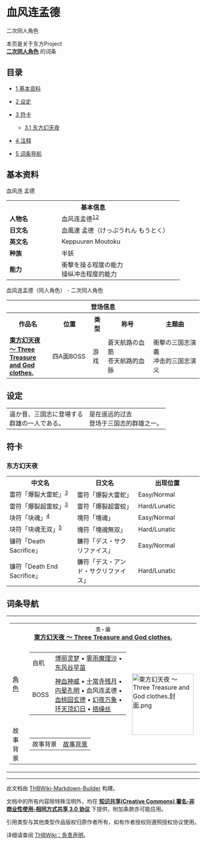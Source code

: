 # 血风连孟德

<!-- source html: G:\repos\THBWiki-Markdown-Builder\THBWikiMarkdown\Temp\main\f\ff\ns0%3A%E8%A1%80%E9%A3%8E%E8%BF%9E%E5%AD%9F%E5%BE%B7.html -->

二次同人角色

本页是关于东方Project  
 **[二次同人角色](./二次角色列表.md)** 的词条
  
  

  


## 目录

- [1 基本资料](#基本资料)
- [2 设定](#设定)
- [3 符卡](#符卡)

  - [3.1 东方幻天夜](#东方幻天夜)



- [4 注释](#注释)
- [5 词条导航](#词条导航)





## 基本资料
[](./文件-血风连孟德.png.md)  [](./文件-血风连孟德.png.md)血风连 孟德

<table>
<tbody><tr>
<th colspan="2">基本信息</th>
</tr>
<tr>
<td style="width:120px"><b>人物名</b></td><td style="min-width:300px">血风连孟德<sup id="cite_ref-1" class="reference"><a href="#cite_note-1">1</a></sup><sup id="cite_ref-2" class="reference"><a href="#cite_note-2">2</a></sup></td>
</tr><tr><td><b>日文名</b></td><td>血風連 孟德（けっぷうれん もうとく）</td></tr><tr><td><b>英文名</b></td><td>Keppuuren Moutoku</td></tr><tr><td><b>种族</b></td><td>半妖</td></tr><tr><td><b>能力</b></td><td>衝撃を操る程度の能力<br>操纵冲击程度的能力</td></tr></tbody></table>

血风连孟德（同人角色） - 二次同人角色

<table>
<tbody><tr>
<th colspan="5">登场信息</th>
</tr><tr><th><b>作品名</b></th><th><b>位置</b></th><th><b>类型</b></th><th><b>称号</b></th><th><b>主题曲</b></th></tr><tr><td rowspan="1" style="width:120px"><b><a href="./東方幻天夜_～_Three_Treasure_and_God_clothes..md" title="東方幻天夜 ～ Three Treasure and God clothes.">東方幻天夜 ～ Three Treasure and God clothes.</a></b></td><td style="width:130px">四A面BOSS</td><td class="bg-color-danger-30" style="width:30px;">游戏</td><td style="width:180px">蒼天航路の血筋<br>苍天航路的血脉</td><td style="width:200px">衝撃の三国志演義<br>冲击的三国志演义</td></tr></tbody></table>



## 设定

<table><tbody><tr class="tt-content" id="设定-1" data-pos="&#91;&quot;\u8bbe\u5b9a&quot;,1&#93;"><td class="tt-ja" lang="ja"><div class="poem">遥か昔、三国志に登場する<br>群雄の一人である。</div></td><td class="tt-zh" lang="zh"><div class="poem">是在遥远的过去<br>登场于三国志的群雄之一。<br></div></td></tr></tbody></table>



## 符卡

### 东方幻天夜

<table><tbody><tr><th><b>中文名</b></th><th><b>日文名</b></th><th><b>出现位置</b></th></tr><tr><td style="width:200px">雷符「爆裂大雷蛇」<sup id="cite_ref-SD敢达三国传_3-0" class="reference"><a href="#cite_note-SD敢达三国传-3">3</a></sup></td><td style="width:200px">雷符「爆裂大雷蛇」</td><td style="width:180px">Easy/Normal</td></tr>
<tr><td style="width:200px">雷符「爆裂超雷蛟」<sup id="cite_ref-SD敢达三国传_3-1" class="reference"><a href="#cite_note-SD敢达三国传-3">3</a></sup></td><td style="width:200px">雷符「爆裂超雷蛟」</td><td style="width:180px">Hard/Lunatic</td></tr>
<tr><td style="width:200px">块符「块魂」<sup id="cite_ref-4" class="reference"><a href="#cite_note-4">4</a></sup></td><td style="width:200px">塊符「塊魂」</td><td style="width:180px">Easy/Normal</td></tr>
<tr><td style="width:200px">块符「块魂无双」<sup id="cite_ref-5" class="reference"><a href="#cite_note-5">5</a></sup></td><td style="width:200px">塊符「塊魂無双」</td><td style="width:180px">Hard/Lunatic</td></tr>
<tr><td style="width:200px">镰符「Death Sacrifice」</td><td style="width:200px">鐮符「デス・サクリファイス」</td><td style="width:180px">Easy/Normal</td></tr>
<tr><td style="width:200px">镰符「Death End Sacrifice」</td><td style="width:200px">鐮符「デス・アンド・サクリファイス」</td><td style="width:180px">Hard/Lunatic</td></tr></tbody></table>



[^cite_note-1]: 原型取自漫画《大铁人》的改编动画《大铁人 地球静止之日》（ジャイアントロボ THE ANIMATION 地球が靜止する日），“血风连”为本作中登场角色，原作即取材自三国时期的曹操。


## 词条导航
  
  

<table><tbody><tr><td><table cellspacing="0" class="nowraplinks mw-collapsible mw-collapsed" style="width:100%;;;"><tbody><tr><th style=";" colspan="3" class="navbox-title"><div class="navbar"><div class="noprint plainlinksneverexpand" style="background-color:transparent; padding:0; font-weight:normal; font-size:80%; white-space:nowrap;"><a href="./東方幻天夜_～_Three_Treasure_and_God_clothes.-导航.md" title="東方幻天夜 ～ Three Treasure and God clothes./导航"><span style=";;border:none;" title="查看这个模板">查</span></a>&#160;<span style="font-size:80%;">•</span>&#160;<a href="/index.php?title=%E6%9D%B1%E6%96%B9%E5%B9%BB%E5%A4%A9%E5%A4%9C_%EF%BD%9E_Three_Treasure_and_God_clothes./%E5%AF%BC%E8%88%AA&amp;action=edit"><span style=";;border:none;" title="您可以编辑这个模板。请在储存变更之前先预览">编</span></a></div></div><span><a href="./東方幻天夜_～_Three_Treasure_and_God_clothes..md" title="東方幻天夜 ～ Three Treasure and God clothes.">東方幻天夜 ～ Three Treasure and God clothes.</a></span></th></tr><tr><td></td></tr><tr><td class="navbox-group" style=";;"><a href="./東方幻天夜_～_Three_Treasure_and_God_clothes.-角色设定.md" title="東方幻天夜 ～ Three Treasure and God clothes./角色设定">角色</a></td><td style=";;" class="navbox-list navbox-odd"><div></div><table cellspacing="0" class="nowraplinks navbox-subgroup" style="width:100%;;;;"><tbody><tr><td class="navbox-group" style=";;"><div>自机</div></td><td style=";;" class="navbox-list navbox-odd"><div><a href="./東方幻天夜_～_Three_Treasure_and_God_clothes.-角色设定.md" title="東方幻天夜 ～ Three Treasure and God clothes./角色设定">博丽灵梦</a> &#8226; <a href="./東方幻天夜_～_Three_Treasure_and_God_clothes.-角色设定.md" title="東方幻天夜 ～ Three Treasure and God clothes./角色设定">雾雨魔理沙</a> &#8226; <a href="./東方幻天夜_～_Three_Treasure_and_God_clothes.-角色设定.md" title="東方幻天夜 ～ Three Treasure and God clothes./角色设定">东风谷早苗</a></div></td></tr><tr><td></td></tr><tr><td class="navbox-group" style=";;"><div>BOSS</div></td><td style=";;" class="navbox-list navbox-even"><div><a href="./神血神威.md" title="神血神威">神血神威</a> &#8226; <a href="./十常寺残月.md" title="十常寺残月">十常寺残月</a> &#8226; <a href="./内晕孔明.md" title="内晕孔明">内晕孔明</a> &#8226; <a class="mw-selflink selflink">血风连孟德</a> &#8226; <a href="./血桃园玄德.md" title="血桃园玄德">血桃园玄德</a> &#8226; <a href="./幻夜万象.md" title="幻夜万象">幻夜万象</a> &#8226; <a href="./环天顶幻日.md" title="环天顶幻日">环天顶幻日</a> &#8226; <a href="./络缲丝.md" title="络缲丝">络缲丝</a></div></td></tr></tbody></table><div></div></td><td class="navbox-image" style="" rowspan="3"><a href="./文件-東方幻天夜_～_Three_Treasure_and_God_clothes.封面.png.md" class="image"><img alt="東方幻天夜 ～ Three Treasure and God clothes.封面.png" src="https://upload.thwiki.cc/thumb/6/6a/%E6%9D%B1%E6%96%B9%E5%B9%BB%E5%A4%A9%E5%A4%9C_%EF%BD%9E_Three_Treasure_and_God_clothes.%E5%B0%81%E9%9D%A2.png/160px-%E6%9D%B1%E6%96%B9%E5%B9%BB%E5%A4%A9%E5%A4%9C_%EF%BD%9E_Three_Treasure_and_God_clothes.%E5%B0%81%E9%9D%A2.png" decoding="async" loading="lazy" width="160" height="160" srcset="https://upload.thwiki.cc/thumb/6/6a/%E6%9D%B1%E6%96%B9%E5%B9%BB%E5%A4%A9%E5%A4%9C_%EF%BD%9E_Three_Treasure_and_God_clothes.%E5%B0%81%E9%9D%A2.png/240px-%E6%9D%B1%E6%96%B9%E5%B9%BB%E5%A4%A9%E5%A4%9C_%EF%BD%9E_Three_Treasure_and_God_clothes.%E5%B0%81%E9%9D%A2.png 1.5x, https://upload.thwiki.cc/thumb/6/6a/%E6%9D%B1%E6%96%B9%E5%B9%BB%E5%A4%A9%E5%A4%9C_%EF%BD%9E_Three_Treasure_and_God_clothes.%E5%B0%81%E9%9D%A2.png/320px-%E6%9D%B1%E6%96%B9%E5%B9%BB%E5%A4%A9%E5%A4%9C_%EF%BD%9E_Three_Treasure_and_God_clothes.%E5%B0%81%E9%9D%A2.png 2x" data-file-width="512" data-file-height="512"></a></td></tr><tr><td></td></tr><tr><td class="navbox-group" style=";;">故事背景</td><td style=";;" class="navbox-list navbox-even"><div></div><table cellspacing="0" class="nowraplinks navbox-subgroup" style="width:100%;;;;"><tbody><tr><td class="navbox-group" style=";;"><div>故事背景</div></td><td style=";;" class="navbox-list navbox-odd"><div><a href="./東方幻天夜_～_Three_Treasure_and_God_clothes.-故事背景.md" title="東方幻天夜 ～ Three Treasure and God clothes./故事背景">故事背景</a></div></td></tr></tbody></table><div></div></td></tr></tbody></table></td></tr></tbody></table>


  
  

  





---

此文档由 [THBWiki-Markdown-Builder](https://github.com/Delsin-Yu/THBWiki-Markdown-Builder) 构建。

文档中的所有内容除特殊注明外，均在 [**知识共享(Creative Commons) 署名-非商业性使用-相同方式共享 3.0 协议**](https://creativecommons.org/licenses/by-sa/3.0/deed.zh-hans) 下提供，附加条款亦可能应用。

引用类型与其他类型作品版权归原作者所有，如有作者授权则遵照授权协议使用。

详细请查阅 [THBWiki：免责声明](https://thbwiki.cc/THBWiki:%E5%85%8D%E8%B4%A3%E5%A3%B0%E6%98%8E)。

